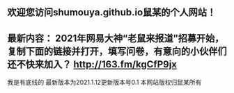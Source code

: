 欢迎您访问shumouya.github.io鼠某的个人网站！
---------------------
最新内容：
2021年网易大神“老鼠来报道”招募开始，复制下面的链接并打开，填写问卷，有意向的小伙伴们还不快来加入？
http://163.fm/kgCfP9jx
----------------------
我是有底线的
最新版本为2021.1.12更新版本号0.1  本网站版权归鼠某所有
